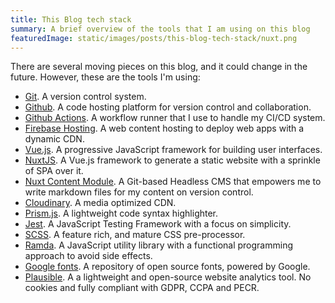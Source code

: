 ```yaml
---
title: This Blog tech stack
summary: A brief overview of the tools that I am using on this blog
featuredImage: static/images/posts/this-blog-tech-stack/nuxt.png
---
```


There are several moving pieces on this blog, and it could change in the future. However, these are the tools I'm using:

- [Git][git]. A version control system.
- [Github][github]. A code hosting platform for version control and collaboration.
- [Github Actions][github:actions]. A workflow runner that I use to handle my CI/CD system.
- [Firebase Hosting][firebase:hosting]. A web content hosting to deploy web apps with a dynamic CDN.
- [Vue.js][vuejs]. A progressive JavaScript framework for building user interfaces.
- [NuxtJS][nuxtjs]. A Vue.js framework to generate a static website with a sprinkle of SPA over it.
- [Nuxt Content Module][nuxtjs:content]. A Git-based Headless CMS that empowers me to write markdown files for my content on version control.
- [Cloudinary][cloudinary]. A media optimized CDN.
- [Prism.js][prismjs]. A lightweight code syntax highlighter.
- [Jest][jest]. A JavaScript Testing Framework with a focus on simplicity.
- [SCSS][scss]. A feature rich, and mature CSS pre-processor.
- [Ramda][ramda]. A JavaScript utility library with a functional programming approach to avoid side effects.
- [Google fonts][google_fonts]. A repository of open source fonts, powered by Google.
- [Plausible][plausible]. A a lightweight and open-source website analytics tool. No cookies and fully compliant with GDPR, CCPA and PECR.

<!-- Links reference -->

[git]: https://git-scm.com/
[github]: https://github.com/
[github:actions]: https://github.com/features/actions
[firebase:hosting]: https://firebase.google.com/docs/hosting
[vuejs]: https://vuejs.org/
[nuxtjs]: https://nuxtjs.org/
[nuxtjs:content]: https://content.nuxtjs.org/
[cloudinary]: https://cloudinary.com/
[prismjs]: https://prismjs.com/
[jest]: https://jestjs.io/
[scss]: https://sass-lang.com/
[ramda]: https://ramdajs.com/
[google_fonts]: https://fonts.google.com/
[plausible]: https://plausible.io/
